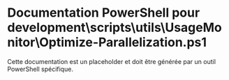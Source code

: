 # Documentation PowerShell pour development\scripts\utils\UsageMonitor\Optimize-Parallelization.ps1

Cette documentation est un placeholder et doit être générée par un outil PowerShell spécifique.
